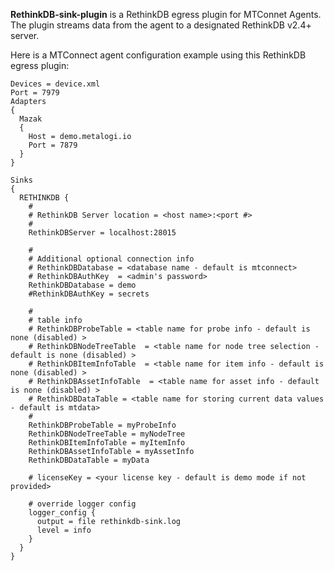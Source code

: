 **RethinkDB-sink-plugin** is a RethinkDB egress plugin for MTConnet Agents.  The plugin streams data from the agent to a designated RethinkDB v2.4+ server.

Here is a MTConnect agent configuration example using this RethinkDB egress plugin:
```
Devices = device.xml
Port = 7979
Adapters
{
  Mazak
  {
    Host = demo.metalogi.io
    Port = 7879
  }
}

Sinks
{
  RETHINKDB {
    #
    # RethinkDB Server location = <host name>:<port #>
    #
    RethinkDBServer = localhost:28015

    #
    # Additional optional connection info
    # RethinkDBDatabase = <database name - default is mtconnect>
    # RethinkDBAuthKey  = <admin's password>
    RethinkDBDatabase = demo
    #RethinkDBAuthKey = secrets

    #
    # table info
    # RethinkDBProbeTable = <table name for probe info - default is none (disabled) > 
    # RethinkDBNodeTreeTable  = <table name for node tree selection - default is none (disabled) >
    # RethinkDBItemInfoTable  = <table name for item info - default is none (disabled) >
    # RethinkDBAssetInfoTable  = <table name for asset info - default is none (disabled) >
    # RethinkDBDataTable = <table name for storing current data values - default is mtdata>
    #
    RethinkDBProbeTable = myProbeInfo
    RethinkDBNodeTreeTable = myNodeTree
    RethinkDBItemInfoTable = myItemInfo
    RethinkDBAssetInfoTable = myAssetInfo
    RethinkDBDataTable = myData

    # licenseKey = <your license key - default is demo mode if not provided>

    # override logger config 
    logger_config {
      output = file rethinkdb-sink.log
      level = info
    }
  }
}
```
